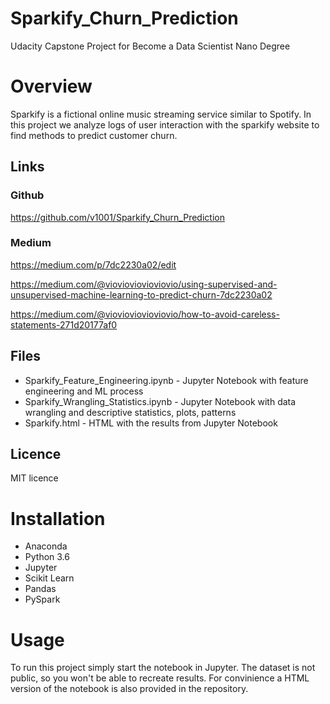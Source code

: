 # Sparkify_Churn_Prediction
Udacity Capstone Project for Become a Data Scientist Nano Degree

# Overview
Sparkify is a fictional online music streaming service similar to Spotify. In this project we analyze logs of user interaction with the sparkify website to find methods to predict customer churn.

## Links
### Github
https://github.com/v1001/Sparkify_Churn_Prediction
### Medium
https://medium.com/p/7dc2230a02/edit

https://medium.com/@viovioviovioviovio/using-supervised-and-unsupervised-machine-learning-to-predict-churn-7dc2230a02

https://medium.com/@viovioviovioviovio/how-to-avoid-careless-statements-271d20177af0

## Files
* Sparkify_Feature_Engineering.ipynb - Jupyter Notebook with feature engineering and ML process
* Sparkify_Wrangling_Statistics.ipynb - Jupyter Notebook with data wrangling and descriptive statistics, plots, patterns
* Sparkify.html - HTML with the results from Jupyter Notebook

## Licence
MIT licence

# Installation
* Anaconda
* Python 3.6
* Jupyter
* Scikit Learn
* Pandas
* PySpark

# Usage
To run this project simply start the notebook in Jupyter. The dataset is not public, so you won't be able to recreate results. For convinience a HTML version of the notebook is also provided in the repository.
